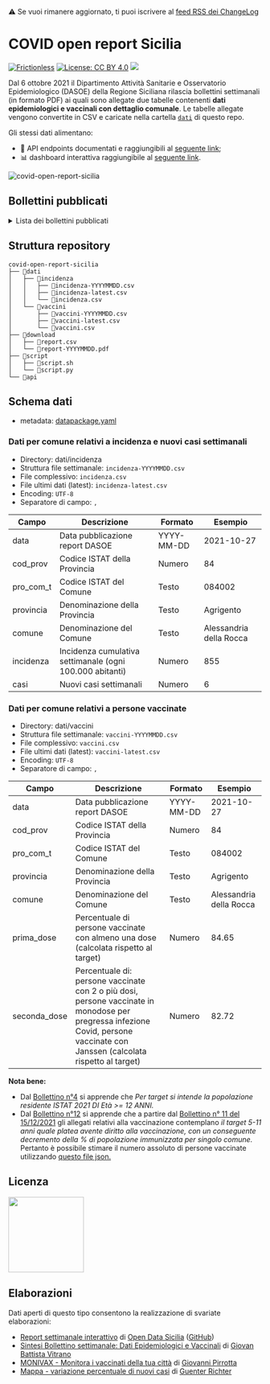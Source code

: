 ⚠️ Se vuoi rimanere aggiornato, ti puoi iscrivere al [feed RSS dei ChangeLog](https://github.com/opendatasicilia/covid-open-report-sicilia/commits/main/CHANGELOG.md.atom)

# COVID open report Sicilia
[![Frictionless](https://github.com/opendatasicilia/covid-open-report-sicilia/actions/workflows/frictionless.yaml/badge.svg)](https://repository.frictionlessdata.io/report?user=opendatasicilia&repo=covid-open-report-sicilia&flow=frictionless) [![License: CC BY 4.0](https://img.shields.io/badge/License-CC%20BY%204.0-lightgrey.svg)](https://creativecommons.org/licenses/by/4.0/) <a href="https://www.datibenecomune.it/"><img src="https://img.shields.io/badge/%F0%9F%99%8F-%23datiBeneComune-%23cc3232"/></a>

Dal 6 ottobre 2021 il Dipartimento Attività Sanitarie e Osservatorio Epidemiologico (DASOE) della Regione Siciliana rilascia bollettini settimanali (in formato PDF) ai quali sono allegate due tabelle contenenti **dati epidemiologici e vaccinali con dettaglio comunale**. Le tabelle allegate vengono convertite in CSV e caricate nella cartella [`dati`](https://github.com/opendatasicilia/covid-open-report-sicilia/tree/main/dati) di questo repo.

Gli stessi dati alimentano:
- 📍 API endpoints documentati e raggiungibili al [seguente link](https://covid-open-report-sicilia.herokuapp.com/);
- 📊 dashboard interattiva raggiungibile al [seguente link](https://report-dasoe.opendatasicilia.it/).

![covid-open-report-sicilia](https://user-images.githubusercontent.com/77018886/143773850-a0f79d60-77e3-4a8c-bb82-5553c85c0bcf.png)

## Bollettini pubblicati
<details>
<summary>Lista dei bollettini pubblicati</summary>
<br/>
<ul>
<li><a href="https://www.regione.sicilia.it/sites/default/files/2021-10/Report%20Completo%2006%20Ottobre%202021.pdf">Report 06 Ottobre 2021.pdf</a></li>
<li><a href="https://www.regione.sicilia.it/sites/default/files/2021-10/Report%20Completo%2013%20Ottobre%202021.pdf">Report 13 Ottobre 2021.pdf</a></li>
<li><a href="https://www.regione.sicilia.it/sites/default/files/2021-10/Report%20Completo%2020%20Ottobre%202021.pdf">Report 20 Ottobre 2021.pdf</a></li>
<li><a href="https://www.regione.sicilia.it/sites/default/files/2021-10/Report%20Completo%2027%20Ottobre%202021.pdf">Report 27 Ottobre 2021.pdf</a></li>
<li><a href="https://www.regione.sicilia.it/sites/default/files/2021-11/Bollettino%20n%C3%82%C2%B0%205%20del%204%20novembre.pdf">Report 04 Novembre 2021.pdf</a></li>
<li><a href="https://www.regione.sicilia.it/sites/default/files/2021-11/Bollettino%20settimanale%20n%C2%B06%20del%2010%20novembre%202021.pdf">Report 10 Novembre 2021.pdf</a></li>
<li><a href="https://www.regione.sicilia.it/sites/default/files/2021-11/Bollettino%20Dasoe%207%20del%2017%20Novembre%202021.pdf">Report 17 Novembre 2021.pdf</a></li>
<li><a href="https://www.regione.sicilia.it/sites/default/files/2021-11/Bollettino%20n.8%20del%2024%20novembre%202021.pdf">Report 24 Novembre 2021.pdf</a></li>
<li><a href="https://www.regione.sicilia.it/sites/default/files/2021-12/Bollettino%20settimanale%201%20dicembre%20%282%29.pdf">Report 01 Dicembre 2021.pdf</a></li>
<li><a href="https://www.regione.sicilia.it/sites/default/files/2021-12/Bollettino%2008%20Dicembre%202021.pdf">Report 08 Dicembre 2021.pdf</a></li>
<li><a href="https://www.regione.sicilia.it/sites/default/files/2021-12/Bollettino%20Dasoe%20n.11%20del%2015%20Dicembre%202021.pdf">Report 15 Dicembre 2021.pdf</a></li>
<li><a href="https://www.regione.sicilia.it/sites/default/files/2021-12/Bollettino%20Dasoe%2012%20del%2022%20Dicembre%202021.pdf">Report 22 Dicembre 2021.pdf</a></li>
<li><a href="https://www.regione.sicilia.it/sites/default/files/2021-12/Bollettino%20Dasoe%2013%20del%2029%20dicembre%202021.pdf">Report 29 Dicembre 2021.pdf</a></li>
<li><a href="https://www.regione.sicilia.it/sites/default/files/2022-01/bollettino%2014%20finale.pdf">Report 06 Gennaio 2022.pdf</a></li>
<li><a href="https://www.regione.sicilia.it/sites/default/files/2022-01/Bollettino%2012%20gennaio%202022.pdf">Report 12 Gennaio 2022.pdf</a></li>
<li><a href="https://www.regione.sicilia.it/sites/default/files/2022-01/Bollettino%2016%20del%2019%20Gennaio%202022.pdf">Report 19 Gennaio 2022.pdf</a></li>
<li><a href="https://www.regione.sicilia.it/sites/default/files/2022-01/Bollettino%2017%20del%2026%20Gennaio%202022.pdf">Report 26 Gennaio 2022.pdf</a></li>
<li><a href="https://www.regione.sicilia.it/sites/default/files/2022-02/Bollettino%2018%20del%2002%20Febbraio%202022.pdf">Report 02 Febbraio 2022.pdf</a></li>
<li><a href="https://www.regione.sicilia.it/sites/default/files/2022-02/Bollettino%2019%20del%2009%20Febbraio%202022.pdf">Report 09 Febbraio 2022.pdf</a></li>
<li><a href="https://www.regione.sicilia.it/sites/default/files/2022-02/Bollettino%2020%20del%2016%20Febbraio%202022.pdf">Report 16 Febbraio 2022.pdf</a></li>
<li><a href="https://www.regione.sicilia.it/sites/default/files/2022-02/Bollettino%2021%20del%2023%20Febbraio%202022.pdf">Report 23 Febbraio 2022.pdf</a></li>
<li><a href="https://www.regione.sicilia.it/sites/default/files/2022-03/Bollettino%2023%20del%2009%20Marzo%202022.pdf">Report 09 Marzo 2022.pdf</a></li>
<li><a href="https://www.regione.sicilia.it/sites/default/files/2022-03/Bollettino%2024%20del%2016%20Marzo%202022.pdf">Report 16 Marzo 2022.pdf</a></li>
<li><a href="https://www.regione.sicilia.it/sites/default/files/2022-03/Bollettino%2025%20del%2023%20Marzo%202022.pdf">Report 23 Marzo 2022.pdf</a></li>
<li><a href="https://www.regione.sicilia.it/sites/default/files/2022-03/Bollettino%2026%20del%2030%20Marzo%202022%20%281%29_1.pdf">Report 30 Marzo 2022.pdf</a></li>
<li><a href="https://www.regione.sicilia.it/sites/default/files/2022-04/Bollettino%2027%20del%2006%20Aprile%202022.pdf">Report 06 Aprile 2022.pdf</a></li>
<li><a href="https://www.regione.sicilia.it/sites/default/files/2022-04/Bollettino%2028%20del%2013%20Aprile%202022.pdf">Report 13 Aprile 2022.pdf</a></li>
<li><a href="https://www.regione.sicilia.it/sites/default/files/2022-04/Bollettino%2029%20del%2020%20Aprile%202022.pdf">Report 20 Aprile 2022.pdf</a></li>
<li><a href="https://www.regione.sicilia.it/sites/default/files/2022-04/Bollettino%2030%20del%2027%20Aprile%202022.pdf">Report 27 Aprile 2022.pdf</a></li>
<li><a href="https://www.regione.sicilia.it/sites/default/files/2022-05/Bollettino%2031%20del%2004%20Maggio%202022.pdf">Report 04 Maggio 2022.pdf</a></li>
<li><a href="https://www.regione.sicilia.it/sites/default/files/2022-05/Bollettino%2032%20del%2011%20Maggio%202022.pdf">Report 11 Maggio 2022.pdf</a></li>
<li><a href="https://www.regione.sicilia.it/sites/default/files/2022-05/Bollettino%2033%20del%2018%20Maggio%202022.pdf">Report 18 Maggio 2022.pdf</a></li>
<li><a href="https://www.regione.sicilia.it/sites/default/files/2022-05/Bollettino%2034%20del%2025%20Maggio%202022.pdf">Report 25 Maggio 2022.pdf</a></li>
<li><a href="https://www.regione.sicilia.it/sites/default/files/2022-06/Bollettino%2035%20del%2001%20Giugno%202022_0.pdf">Report 01 Giugno 2022.pdf</a></li>
<li><a href="https://www.regione.sicilia.it/sites/default/files/2022-06/Bollettino%2036%20del%2008%20Giugno%202022.pdf">Report 08 Giugno 2022.pdf</a></li>
<li><a href="https://www.regione.sicilia.it/sites/default/files/2022-06/Bollettino%2037%20del%2015%20Giugno%202022.pdf">Report 15 Giugno 2022.pdf</a></li>
<li><a href="https://www.regione.sicilia.it/sites/default/files/2022-06/Bollettino%2038%20del%2022%20Giugno%202022.pdf">Report 22 Giugno 2022.pdf</a></li>
<li><a href="https://www.regione.sicilia.it/sites/default/files/2022-06/Bollettino%2039%20del%2029%20Giugno%202022.pdf">Report 29 Giugno 2022.pdf</a></li>
<li><a href="https://www.regione.sicilia.it/sites/default/files/2022-07/Bollettino%2040%20del%2006%20Luglio%202022.pdf">Report 06 Luglio 2022.pdf</a></li>
<li><a href="https://www.regione.sicilia.it/sites/default/files/2022-07/Bollettino%2041%20del%2013%20Luglio%202022.pdf">Report 13 Luglio 2022.pdf</a></li>
<li><a href="https://www.regione.sicilia.it/sites/default/files/2022-07/Bollettino%2042%20del%2020%20Luglio%202022.pdf">Report 20 Luglio 2022.pdf</a></li>
<li><a href="https://www.regione.sicilia.it/sites/default/files/2022-07/Bollettino%2043%20del%2027%20Luglio%202022.pdf">Report 27 Luglio 2022.pdf</a></li>
<li><a href="https://www.regione.sicilia.it/sites/default/files/2022-08/Bollettino%2044%20del%2003%20Agosto%202022%20%281%29.pdf">Report 03 Agosto 2022.pdf</a></li>
</ul>
</details>

## Struttura repository
```
covid-open-report-sicilia
├── 📂dati
│   ├── 📂incidenza
│   │   ├── 📄incidenza-YYYYMMDD.csv
│   │   ├── 📄incidenza-latest.csv
│   │   └── 📄incidenza.csv
│   └── 📂vaccini
│       ├── 📄vaccini-YYYYMMDD.csv
│       ├── 📄vaccini-latest.csv
│       └── 📄vaccini.csv
├── 📂download
│   ├── 📄report.csv
│   └── 📄report-YYYYMMDD.pdf
├── 📂script
│   ├── 📄script.sh
│   └── 📄script.py
└── 📂api
```

## Schema dati
- metadata: [datapackage.yaml](https://github.com/opendatasicilia/covid-open-report-sicilia/blob/main/datapackage.yaml)
### Dati per comune relativi a incidenza e nuovi casi settimanali

- Directory:  dati/incidenza<br>
- Struttura file settimanale: `incidenza-YYYYMMDD.csv`<br>
- File complessivo: `incidenza.csv`<br>
- File ultimi dati (latest): `incidenza-latest.csv`
- Encoding: `UTF-8`
- Separatore di campo: `,`

Campo | Descrizione | Formato | Esempio
-- | -- | -- | --
data | Data pubblicazione report DASOE | YYYY-MM-DD | 2021-10-27
cod_prov | Codice ISTAT della Provincia | Numero | 84
pro_com_t | Codice ISTAT del Comune | Testo | 084002
provincia | Denominazione della Provincia | Testo | Agrigento
comune | Denominazione del Comune | Testo | Alessandria della Rocca
incidenza | Incidenza cumulativa settimanale (ogni 100.000 abitanti) | Numero | 855
casi | Nuovi casi settimanali | Numero | 6

### Dati per comune relativi a persone vaccinate

- Directory:  dati/vaccini<br>
- Struttura file settimanale: `vaccini-YYYYMMDD.csv`<br>
- File complessivo: `vaccini.csv`<br>
- File ultimi dati (latest): `vaccini-latest.csv`
- Encoding: `UTF-8`
- Separatore di campo: `,`

Campo | Descrizione | Formato | Esempio
-- | -- | -- | --
data | Data pubblicazione report DASOE | YYYY-MM-DD | 2021-10-27
cod_prov | Codice ISTAT della Provincia | Numero | 84
pro_com_t | Codice ISTAT del Comune | Testo | 084002
provincia | Denominazione della Provincia | Testo | Agrigento
comune | Denominazione del Comune | Testo | Alessandria della Rocca
prima_dose | Percentuale di persone vaccinate con almeno una dose (calcolata rispetto al target) | Numero | 84.65
seconda_dose | Percentuale di: persone vaccinate con 2 o più dosi, persone vaccinate in monodose per pregressa infezione Covid, persone vaccinate con Janssen (calcolata rispetto al target) | Numero | 82.72

**Nota bene:**
- Dal [Bollettino n°4](https://www.regione.sicilia.it/sites/default/files/2021-11/Bollettino%20n%C3%82%C2%B0%205%20del%204%20novembre.pdf) si apprende che _Per target si intende la popolazione residente ISTAT 2021 DI Età >= 12 ANNI._
- Dal [Bollettino n°12](https://www.regione.sicilia.it/sites/default/files/2021-12/Bollettino%20Dasoe%2012%20del%2022%20Dicembre%202021.pdf) si apprende che a partire dal [Bollettino n° 11 del 15/12/2021](https://www.regione.sicilia.it/sites/default/files/2021-12/Bollettino%20Dasoe%20n.11%20del%2015%20Dicembre%202021.pdf) gli allegati relativi alla vaccinazione contemplano _il target 5-11 anni quale platea avente diritto alla vaccinazione, con un conseguente decremento della % di popolazione immunizzata per singolo comune._ Pertanto è possibile stimare il numero assoluto di persone vaccinate utilizzando [questo file json.](https://raw.githubusercontent.com/opendatasicilia/cors-dashboard/main/src/data/targets.json)

## Licenza
<a href="https://creativecommons.org/licenses/by/4.0/"><img src="https://mirrors.creativecommons.org/presskit/buttons/88x31/png/by.png" width="150"/></a>

## Elaborazioni
Dati aperti di questo tipo consentono la realizzazione di svariate elaborazioni:
- [Report settimanale interattivo](https://report-dasoe.opendatasicilia.it/) di [Open Data Sicilia](https://opendatasicilia.it) ([GitHub](https://github.com/opendatasicilia/cors-dashboard))
- [Sintesi Bollettino settimanale: Dati Epidemiologici e Vaccinali](https://opendatasicilia.github.io/OpenDataSicilia-per-il-Coronavirus/vaccini/report_sintesi/) di [Giovan Battista Vitrano](https://twitter.com/gbvitrano)
- [MONIVAX - Monitora i vaccinati della tua città](https://github.com/opendatasicilia/monivax) di [Giovanni Pirrotta](https://twitter.com/gpirrotta)
- [Mappa - variazione percentuale di nuovi casi](https://gjrichter.github.io/viz/COVID-19/gallery/ODS%20-%20Report/) di [Guenter Richter](https://twitter.com/grichter?s=09)
